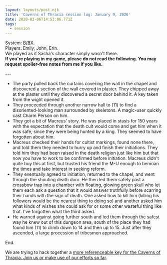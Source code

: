 ```yaml
---
layout: layouts/post.njk
title: 'Caverns of Thracia session log: January 9, 2020'
date: 2020-02-06T14:53:06.771Z
tags:
  - session
---
```

System: [B/BX](https://buildingsarepeople.blogspot.com/2020/01/bbx.html).\
Players: Emily, John, Erin.\
We played as if Sasha's character simply wasn't there.\
**If you're playing in my game, please do not read the following. You may request spoiler-free notes from me if you like.**

**\---**

* The party pulled back the curtains covering the wall in the chapel and discovered a section of the wall covered in plaster. They chipped away at the plaster until they discovered a secret door behind it. A key taken from the wight opened it.
* They proceeded through another narrow hall to (11) to find a disoriented-looking man surrounded by skeletons. A magic-user quickly cast Charm Person on him.
* They got a bit of Macreus' story. He was placed in stasis for 150 years with the expectation that the death cult would come and get him when it was safe, since they were being hunted by a king. They seemed to have forgotten about him.
* Macreus checked their hands for cultist markings, found none there, and told them they needed to hurry up and finish their initiations. They told him they had been raised in the death religion just like him but that now you have to work to be confirmed before initiation. Macreus didn't quite buy this at first, but trusted his friend the M-U enough to bemoan the times and take interest in seeking reform.
* They eventually agreed to initiation, returned to the chapel, and went through the shouting death door. He then led them safely past a crossbow trap into a chamber with floating, glowing green skull who let them each ask a question that it would answer truthfully before scarring their hands with the sign of death. One asked how to kill him (killing his followers would be the nearest thing to doing so) and another asked him what kinds of wishes she could ask for or some other wasteful thing like that. I've forgotten what the third asked.
* He warned against going further south and led them through the safest way he knew out of this dungeon area, south of the place they had found him (11) to climb down to 14 and then up to 15. Just after they ascended, a large procession of tribesmen approached.

End.

We are trying to hack together a [more referenceable key for the Caverns of Thracia. Join us or make use of our efforts so far](https://buildingsarepeople.blogspot.com/2018/11/creating-terse-key-and-more-for-caverns.html).
